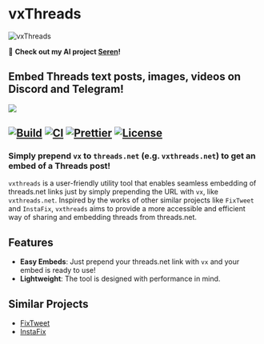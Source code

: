 # vxThreads

![vxThreads][logo]

👋 **Check out my AI project [Seren](https://getseren.com)!**

## Embed Threads text posts, images, videos on Discord and Telegram!
![][icons]

[![Build][buildBadge]][build]
[![CI][ciBadge]][ci]
[![Prettier][prettierbadge]][prettier]
[![License][licensebadge]][license]
---
### Simply prepend `vx` to `threads.net` (e.g. `vxthreads.net`) to get an embed of a Threads post!

`vxthreads` is a user-friendly utility tool that enables seamless embedding of threads.net links just by simply prepending the URL with `vx`, like `vxthreads.net`. Inspired by the works of other similar projects like `FixTweet` and `InstaFix`, `vxthreads` aims to provide a more accessible and efficient way of sharing and embedding threads from threads.net.

## Features

- **Easy Embeds**: Just prepend your threads.net link with `vx` and your embed is ready to use!
- **Lightweight**: The tool is designed with performance in mind.

## Similar Projects

- [FixTweet](https://github.com/FixTweet/FixTweet)
- [InstaFix](https://github.com/Wikidepia/InstaFix)

[logo]: https://github.com/everettsouthwick/vxthreads/assets/8216991/659d7795-6da0-4073-af40-9ff14a1bc7c1
[icons]: https://skillicons.dev/icons?i=ts,jest,docker,workers
[build]: https://github.com/everettsouthwick/vxThreads/actions/workflows/docker-build.yml
[buildBadge]: https://github.com/everettsouthwick/vxThreads/actions/workflows/docker-build.yml/badge.svg
[ci]: https://github.com/everettsouthwick/vxThreads/actions/workflows/jest-test.yml
[ciBadge]: https://github.com/everettsouthwick/vxThreads/actions/workflows/jest-test.yml/badge.svg
[prettier]: https://github.com/everettsouthwick/vxThreads/actions/workflows/prettier-fix.yml
[prettierBadge]: https://github.com/everettsouthwick/vxThreads/actions/workflows/prettier-fix.yml/badge.svg
[license]: https://github.com/everettsouthwick/vxThreads/blob/main/LICENSE.md
[licensebadge]: https://img.shields.io/github/license/everettsouthwick/vxThreads
